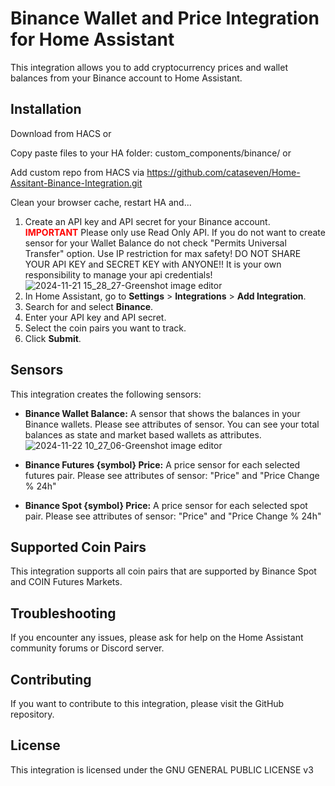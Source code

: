 # Binance Wallet and Price Integration for Home Assistant

This integration allows you to add cryptocurrency prices and wallet balances from your Binance account to Home Assistant.

## Installation

Download from HACS or 

Copy paste files to your HA folder: custom_components/binance/ or

Add custom repo from HACS via https://github.com/cataseven/Home-Assitant-Binance-Integration.git

Clean your browser cache, restart HA and...

1. Create an API key and API secret for your Binance account. <strong><span style="color: red;">IMPORTANT</span></strong> Please only use Read Only API. If you do not want to create sensor for your Wallet Balance do not check "Permits Universal Transfer" option. Use IP restriction for max safety! DO NOT SHARE YOUR API KEY and SECRET KEY with ANYONE!! It is your own responsibility to manage your api credentials!
![2024-11-21 15_28_27-Greenshot image editor](https://github.com/user-attachments/assets/d1fb4449-024e-4342-b4e6-c8827f530182)
2. In Home Assistant, go to **Settings** > **Integrations** > **Add Integration**.
3. Search for and select **Binance**.
4. Enter your API key and API secret.
5. Select the coin pairs you want to track.
6. Click **Submit**.

## Sensors

This integration creates the following sensors:

* **Binance Wallet Balance:** A sensor that shows the balances in your Binance wallets. Please see attributes of sensor. You can see your total balances as state and market based wallets as attributes.
![2024-11-22 10_27_06-Greenshot image editor](https://github.com/user-attachments/assets/36535afc-f4ca-4eaf-b59c-ac294ee3d625)

* **Binance Futures {symbol} Price:** A price sensor for each selected futures pair. Please see attributes of sensor: "Price" and "Price Change % 24h"
* **Binance Spot {symbol} Price:** A price sensor for each selected spot pair. Please see attributes of sensor: "Price" and "Price Change % 24h"


## Supported Coin Pairs

This integration supports all coin pairs that are supported by Binance Spot and COIN Futures Markets.

## Troubleshooting

If you encounter any issues, please ask for help on the Home Assistant community forums or Discord server.

## Contributing

If you want to contribute to this integration, please visit the GitHub repository.

## License

This integration is licensed under the GNU GENERAL PUBLIC LICENSE v3
